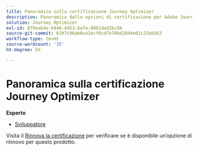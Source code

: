```yaml
---
title: Panoramica sulla certificazione Journey Optimizer
description: Panoramica delle opzioni di certificazione per Adobe Journey Optimizer
solution: Journey Optimizer
exl-id: 879eab4e-b946-4453-be7e-89b1ded2bc6b
source-git-commit: 6397c96ab0ce2ecf6cd7e70bd2044e01c23ab563
workflow-type: tm+mt
source-wordcount: '35'
ht-degree: 5%

---
```


# Panoramica sulla certificazione Journey Optimizer

**Esperto**

* [Sviluppatore](/help/certifications/ajo/ajo-e-developer.md) <!--AD0-E603-->

Visita il [Rinnova la certificazione](/help/certifications/renew.md) per verificare se è disponibile un’opzione di rinnovo per questo prodotto.
